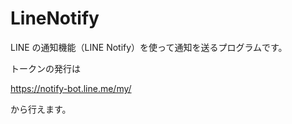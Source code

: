 # LineNotify
LINE の通知機能（LINE Notify）を使って通知を送るプログラムです。

トークンの発行は

https://notify-bot.line.me/my/ 

から行えます。
